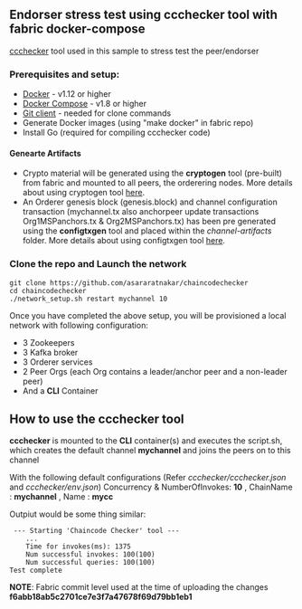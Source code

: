 ## Endorser stress test using ccchecker tool with fabric docker-compose

[ccchecker](https://github.com/hyperledger/fabric/tree/master/examples/ccchecker) tool used in this sample to stress test the peer/endorser

### Prerequisites and setup: 

* [Docker](https://www.docker.com/products/overview) - v1.12 or higher
* [Docker Compose](https://docs.docker.com/compose/overview/) - v1.8 or higher
* [Git client](https://git-scm.com/downloads) - needed for clone commands
* Generate Docker images (using "make docker" in fabric repo)
* Install Go (required for compiling ccchecker code)

#### Genearte Artifacts
* Crypto material will be generated using the **cryptogen** tool (pre-built) from fabric and mounted to all peers, the orderering nodes. More details about using cryptogen tool [here](http://hyperledger-fabric.readthedocs.io/en/latest/getting_started.html#using-the-cryptogen-tool).
* An Orderer genesis block (genesis.block) and channel configuration transaction (mychannel.tx also anchorpeer update transactions Org1MSPanchors.tx & Org2MSPanchors.tx) has been pre generated using the **configtxgen** tool and placed within the _channel-artifacts_ folder.
  More details about using configtxgen tool [here](http://hyperledger-fabric.readthedocs.io/en/latest/getting_started.html#using-the-configtxgen-tool).

### Clone the repo and Launch the network
```
git clone https://github.com/asararatnakar/chaincodechecker
cd chaincodechecker
./network_setup.sh restart mychannel 10
```

Once you have completed the above setup, you will be provisioned a local network with following configuration:

* 3 Zookeepers
* 3 Kafka broker
* 3 Orderer services
* 2 Peer Orgs (each Org contains a leader/anchor peer and a non-leader peer)
* And a **CLI** Container

## How to use the ccchecker tool
__ccchecker__ is mounted to the **CLI** container(s) and executes the script.sh, which creates the default channel __mychannel__ and joins the peers on to this channel

With the following default configurations (Refer _ccchecker/ccchecker.json_ and _ccchecker/env.json_)
Concurrency & NumberOfInvokes:  __10__  , ChainName     : __mychannel__ ,  Name   : __mycc__

Outpiut would be some thing similar:
```
 --- Starting 'Chaincode Checker' tool --- 
    ...
	Time for invokes(ms): 1375
	Num successful invokes: 100(100)
	Num successful queries: 100(100)
Test complete
```

__NOTE__:  Fabric commit level used at the time of uploading the changes __f6abb18ab5c2701ce7e3f7a47678f69d79bb1eb1__
